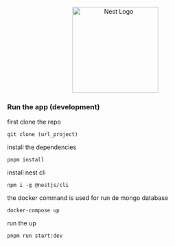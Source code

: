 

<p align="center">
  <a href="http://nestjs.com/" target="blank"><img src="https://nestjs.com/img/logo-small.svg" width="200" alt="Nest Logo" /></a>
</p>

### Run the app (development)

first clone the repo
```
git clone (url_project)
```

install the dependencies
```
pnpm install
```

install nest cli
```
npm i -g @nestjs/cli
```

the docker command is used for run de mongo database
```docker
docker-compose up
```

run the up 
```
pnpm run start:dev
```
